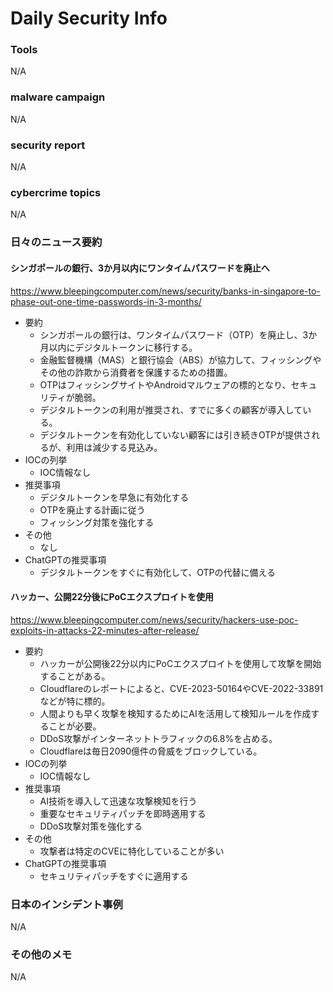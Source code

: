 # Daily Security Info

### Tools
N/A

### malware campaign
N/A

### security report
N/A

### cybercrime topics
N/A

### 日々のニュース要約

#### シンガポールの銀行、3か月以内にワンタイムパスワードを廃止へ
https://www.bleepingcomputer.com/news/security/banks-in-singapore-to-phase-out-one-time-passwords-in-3-months/

- 要約
    - シンガポールの銀行は、ワンタイムパスワード（OTP）を廃止し、3か月以内にデジタルトークンに移行する。
    - 金融監督機構（MAS）と銀行協会（ABS）が協力して、フィッシングやその他の詐欺から消費者を保護するための措置。
    - OTPはフィッシングサイトやAndroidマルウェアの標的となり、セキュリティが脆弱。
    - デジタルトークンの利用が推奨され、すでに多くの顧客が導入している。
    - デジタルトークンを有効化していない顧客には引き続きOTPが提供されるが、利用は減少する見込み。
- IOCの列挙
    - IOC情報なし
- 推奨事項
    - デジタルトークンを早急に有効化する
    - OTPを廃止する計画に従う
    - フィッシング対策を強化する
- その他
    - なし
- ChatGPTの推奨事項
    - デジタルトークンをすぐに有効化して、OTPの代替に備える

#### ハッカー、公開22分後にPoCエクスプロイトを使用
https://www.bleepingcomputer.com/news/security/hackers-use-poc-exploits-in-attacks-22-minutes-after-release/

- 要約
    - ハッカーが公開後22分以内にPoCエクスプロイトを使用して攻撃を開始することがある。
    - Cloudflareのレポートによると、CVE-2023-50164やCVE-2022-33891などが特に標的。
    - 人間よりも早く攻撃を検知するためにAIを活用して検知ルールを作成することが必要。
    - DDoS攻撃がインターネットトラフィックの6.8%を占める。
    - Cloudflareは毎日2090億件の脅威をブロックしている。
- IOCの列挙
    - IOC情報なし
- 推奨事項
    - AI技術を導入して迅速な攻撃検知を行う
    - 重要なセキュリティパッチを即時適用する
    - DDoS攻撃対策を強化する
- その他
    - 攻撃者は特定のCVEに特化していることが多い
- ChatGPTの推奨事項
    - セキュリティパッチをすぐに適用する

### 日本のインシデント事例
N/A

### その他のメモ
N/A